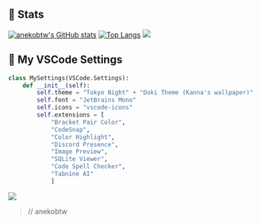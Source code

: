 ## 🤍 Stats
[![anekobtw's GitHub stats](https://github-readme-stats.vercel.app/api?username=anekobtw&show_icons=true&theme=dark)](https://github.com/anuraghazra/github-readme-stats)
[![Top Langs](https://github-readme-stats.vercel.app/api/top-langs/?username=anekobtw&theme=dark)](https://github.com/anuraghazra/github-readme-stats)
![](https://github-readme-streak-stats.herokuapp.com/?user=anekobtw&theme=dark&hide_border=false)<br/>

## 📜 My VSCode Settings
```python
class MySettings(VSCode.Settings):
    def __init__(self):
        self.theme = "Tokyo Night" + "Doki Theme (Kanna's wallpaper)"
        self.font = "JetBrains Mono"
        self.icons = "vscode-icons"
        self.extensions = [
            "Bracket Pair Color",
            "CodeSnap",
            "Color Highlight",
            "Discord Presence",
            "Image Preview",
            "SQLite Viewer",
            "Code Spell Checker",
            "Tabnine AI"
            ]
```
![](https://komarev.com/ghpvc/?username=anekobtw&label=Profile%20views&color=2d6ecf&style=flat)

> // anekobtw
